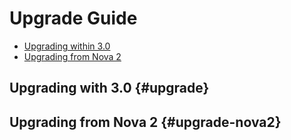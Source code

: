 # Upgrade Guide

- [Upgrading within 3.0](#upgrade)
- [Upgrading from Nova 2](#upgrade-nova2)

## Upgrading with 3.0 {#upgrade}

## Upgrading from Nova 2 {#upgrade-nova2}